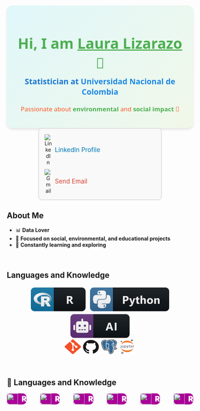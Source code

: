 <div align="center" style="font-family: 'Segoe UI', Tahoma, Geneva, Verdana, sans-serif; padding: 20px; background: linear-gradient(135deg, #e0f7fa, #f1f8e9); border-radius: 15px; box-shadow: 0px 4px 6px rgba(0, 0, 0, 0.1);">
  <h1 style="color: #4CAF50; font-size: 2.8em; margin-bottom: 10px;">
    Hi, I am <span style="text-decoration: underline;">Laura Lizarazo</span> 👋
  </h1>
  <h2 style="color: #1976D2; margin-top: 0;">
    Statistician at 
    <a href="https://unal.edu.co" style="text-decoration: none; font-weight: bold; color: #1E88E5;">Universidad Nacional de Colombia</a>
  </h2>
  <p style="margin-top: 20px;">
  </p>
  <p style="margin-top: 10px; font-size: 1.2em; color: #FF5722; line-height: 1.6;">
    Passionate about <b style="color: #4CAF50;">environmental</b> and <b style="color: #4CAF50;">social impact</b> 🥰
  </p>
</div>

<div align="center" style="border: 2px solid #ddd; border-radius: 10px; padding: 15px; width: 300px; margin: auto; background-color: #f9f9f9;">
  <a href="https://www.linkedin.com/in/laura-johana-lizarazo-reyes" target="_blank" style="text-decoration: none; display: flex; align-items: center; margin-bottom: 10px;">
    <img src="https://cdn.jsdelivr.net/gh/devicons/devicon/icons/linkedin/linkedin-original.svg" alt="LinkedIn" width="20" style="vertical-align: middle; margin-right: 8px;">
    <span style="font-size: 1.2em; color: #0077B5;">LinkedIn Profile</span>
  </a>
  <a href="mailto:lauraj.lizarazo@gmail.com" target="_blank" style="text-decoration: none; display: flex; align-items: center;">
    <img src="https://cdn.jsdelivr.net/gh/devicons/devicon/icons/google/google-original.svg" alt="Gmail" width="20" style="vertical-align: middle; margin-right: 8px;">
    <span style="font-size: 1.2em; color: #D44638;">Send Email</span>
  </a>
</div>


## About Me

- 📊 **Data Lover**
- 🌳 **Focused on social, environmental, and educational projects**
- 📖 **Constantly learning and exploring**

<br>

## Languages and Knowledge

<p align="center">
  <img src="https://github.com/MikeCodesDotNET/ColoredBadges/blob/master/svg/dev/languages/r.svg" alt="R" style="vertical-align:top; margin:4px">
  <img src="https://github.com/MikeCodesDotNET/ColoredBadges/blob/master/svg/dev/languages/python.svg" alt="Python" style="vertical-align:top; margin:4px">
  <img src="https://github.com/MikeCodesDotNET/ColoredBadges/blob/master/svg/dev/misc/ai.svg" alt="AI" style="vertical-align:top; margin:4px">
  
  <br>
  
  <img src="https://github.com/devicons/devicon/blob/master/icons/git/git-original.svg" alt="Git" width="45" height="40">
  <img src="https://github.com/devicons/devicon/blob/master/icons/github/github-original.svg" alt="GitHub" width="45" height="40">
  <img src="https://github.com/devicons/devicon/blob/master/icons/postgresql/postgresql-original.svg" alt="PostgreSQL" width="45" height="40">
  <img src="https://raw.githubusercontent.com/github/explore/80688e429a7d4ef2fca1e82350fe8e3517d3494d/topics/jupyter-notebook/jupyter-notebook.png" alt="Jupyter Notebook" width="45" height="40">
</p>

<br>

<h2>🚀 Languages and Knowledge</h2>

<div style="display: flex; flex-wrap: wrap; justify-content: space-between; align-items: center;">

  <div style="display: flex; align-items: center; gap: 10px; border-radius: 10px; background-color: #a09; padding: 10">
    <img src="https://www.r-project.org/Rlogo.png" width="30" height="30"/>
    <p style="margin: 0; font-size: 20px; color: #fff; font-weight:900;">R</p>
  </div>

  <div style="display: flex; align-items: center; gap: 10px; border-radius: 10px; background-color: #a09; padding: 10">
    <img src="https://www.r-project.org/Rlogo.png" width="30" height="30"/>
    <p style="margin: 0; font-size: 20px; color: #fff; font-weight:900;">R</p>
  </div>

  <div style="display: flex; align-items: center; gap: 10px; border-radius: 10px; background-color: #a09; padding: 10">
    <img src="https://www.r-project.org/Rlogo.png" width="30" height="30"/>
    <p style="margin: 0; font-size: 20px; color: #fff; font-weight:900;">R</p>
  </div>

  <div style="display: flex; align-items: center; gap: 10px; border-radius: 10px; background-color: #a09; padding: 10">
    <img src="https://www.r-project.org/Rlogo.png" width="30" height="30"/>
    <p style="margin: 0; font-size: 20px; color: #fff; font-weight:900;">R</p>
  </div>

  <div style="display: flex; align-items: center; gap: 10px; border-radius: 10px; background-color: #a09; padding: 10">
    <img src="https://www.r-project.org/Rlogo.png" width="30" height="30"/>
    <p style="margin: 0; font-size: 20px; color: #fff; font-weight:900;">R</p>
  </div>

  <div style="display: flex; align-items: center; gap: 10px; border-radius: 10px; background-color: #a09; padding: 10">
    <img src="https://www.r-project.org/Rlogo.png" width="30" height="30"/>
    <p style="margin: 0; font-size: 20px; color: #fff; font-weight:900;">R</p>
  </div>

</div>
